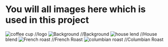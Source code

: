 # You will all images here which is used in this project
![coffee cup](https://user-images.githubusercontent.com/84324225/168239768-a5c8914d-a9b6-4e4c-aa2c-d8952994419d.png) //logo
![Background](https://user-images.githubusercontent.com/84324225/168240067-b75d0975-1159-46f9-8d2b-2010276ee19f.jpg) //Background
![house lend](https://user-images.githubusercontent.com/84324225/168240278-5282b2a4-17da-493d-afa9-608e3aef37ae.jpg) //House blend
![French roast](https://user-images.githubusercontent.com/84324225/168240416-cc2abf12-4af4-40ce-99bc-bf44ccf2b1aa.jpg) //French Roast
![columbian roast](https://user-images.githubusercontent.com/84324225/168240559-1fca55e3-9b70-4a9c-9746-4993ef11d00e.jpg) //Columbian Roast
